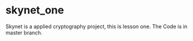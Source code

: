 # skynet_one
Skynet is a applied cryptography project, this is lesson one. 
The Code is in master branch.
